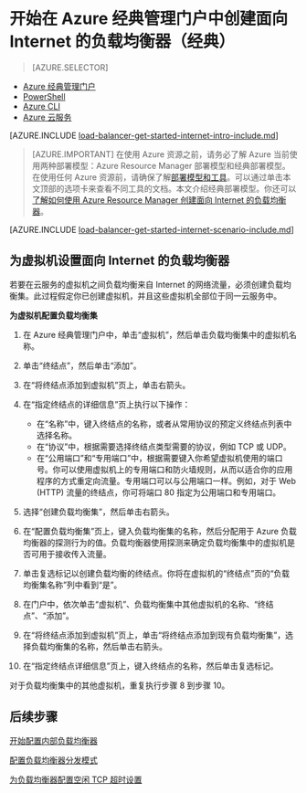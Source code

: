 <properties
    pageTitle="创建面向 Internet 的负载均衡器 - Azure 门户预览经典 | Azure"
    description="了解如何使用 Azure 经典管理门户在经典部署模型中，创建面向 Internet 的负载均衡器"
    services="load-balancer"
    documentationcenter="na"
    author="kumudd"
    manager="timlt"
    editor=""
    tags="azure-service-management" />
<tags
    ms.assetid="fa3e93c0-968a-472d-a17c-65665c050db2"
    ms.service="load-balancer"
    ms.devlang="na"
    ms.topic="get-started-article"
    ms.tgt_pltfrm="na"
    ms.workload="infrastructure-services"
    ms.date="01/23/2017"
    wacn.date="03/03/2017"
    ms.author="kumud" />  


# 开始在 Azure 经典管理门户中创建面向 Internet 的负载均衡器（经典）
> [AZURE.SELECTOR]
- [Azure 经典管理门户](/documentation/articles/load-balancer-get-started-internet-classic-portal/)
- [PowerShell](/documentation/articles/load-balancer-get-started-internet-classic-ps/)
- [Azure CLI](/documentation/articles/load-balancer-get-started-internet-classic-cli/)
- [Azure 云服务](/documentation/articles/load-balancer-get-started-internet-classic-cloud/)

[AZURE.INCLUDE [load-balancer-get-started-internet-intro-include.md](../../includes/load-balancer-get-started-internet-intro-include.md)]

> [AZURE.IMPORTANT]
在使用 Azure 资源之前，请务必了解 Azure 当前使用两种部署模型：Azure Resource Manager 部署模型和经典部署模型。在使用任何 Azure 资源前，请确保了解[部署模型和工具](/documentation/articles/azure-classic-rm/)。可以通过单击本文顶部的选项卡来查看不同工具的文档。本文介绍经典部署模型。你还可以[了解如何使用 Azure Resource Manager 创建面向 Internet 的负载均衡器](/documentation/articles/load-balancer-get-started-internet-arm-ps/)。
>

[AZURE.INCLUDE [load-balancer-get-started-internet-scenario-include.md](../../includes/load-balancer-get-started-internet-scenario-include.md)]

## 为虚拟机设置面向 Internet 的负载均衡器

若要在云服务的虚拟机之间负载均衡来自 Internet 的网络流量，必须创建负载均衡集。此过程假定你已创建虚拟机，并且这些虚拟机全部位于同一云服务中。

**为虚拟机配置负载均衡集**

1. 在 Azure 经典管理门户中，单击“虚拟机”，然后单击负载均衡集中的虚拟机名称。
2. 单击“终结点”，然后单击“添加”。
3. 在“将终结点添加到虚拟机”页上，单击右箭头。
4. 在“指定终结点的详细信息”页上执行以下操作：

    * 在“名称”中，键入终结点的名称，或者从常用协议的预定义终结点列表中选择名称。
    * 在“协议”中，根据需要选择终结点类型需要的协议，例如 TCP 或 UDP。
    * 在“公用端口”和“专用端口”中，根据需要键入你希望虚拟机使用的端口号。你可以使用虚拟机上的专用端口和防火墙规则，从而以适合你的应用程序的方式重定向流量。专用端口可以与公用端口一样。例如，对于 Web (HTTP) 流量的终结点，你可将端口 80 指定为公用端口和专用端口。

5. 选择“创建负载均衡集”，然后单击右箭头。
6. 在“配置负载均衡集”页上，键入负载均衡集的名称，然后分配用于 Azure 负载均衡器的探测行为的值。负载均衡器使用探测来确定负载均衡集中的虚拟机是否可用于接收传入流量。
7. 单击复选标记以创建负载均衡的终结点。你将在虚拟机的“终结点”页的“负载均衡集名称”列中看到“是”。
8. 在门户中，依次单击“虚拟机”、负载均衡集中其他虚拟机的名称、“终结点”、“添加”。
9. 在“将终结点添加到虚拟机”页上，单击“将终结点添加到现有负载均衡集”，选择负载均衡集的名称，然后单击右箭头。
10. 在“指定终结点详细信息”页上，键入终结点的名称，然后单击复选标记。

对于负载均衡集中的其他虚拟机，重复执行步骤 8 到步骤 10。

## 后续步骤

[开始配置内部负载均衡器](/documentation/articles/load-balancer-get-started-ilb-arm-ps/)

[配置负载均衡器分发模式](/documentation/articles/load-balancer-distribution-mode/)

[为负载均衡器配置空闲 TCP 超时设置](/documentation/articles/load-balancer-tcp-idle-timeout/)

<!---HONumber=Mooncake_0227_2017-->
<!--Update_Description: update meta properties; wording update -->